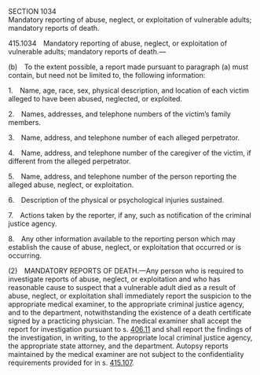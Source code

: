 SECTION 1034  
Mandatory reporting of abuse, neglect, or exploitation of vulnerable adults; mandatory reports of death.

415.1034 Mandatory reporting of abuse, neglect, or exploitation of vulnerable adults; mandatory reports of death.—

(b) To the extent possible, a report made pursuant to paragraph (a) must contain, but need not be limited to, the following information:

1. Name, age, race, sex, physical description, and location of each victim alleged to have been abused, neglected, or exploited.

2. Names, addresses, and telephone numbers of the victim’s family members.

3. Name, address, and telephone number of each alleged perpetrator.

4. Name, address, and telephone number of the caregiver of the victim, if different from the alleged perpetrator.

5. Name, address, and telephone number of the person reporting the alleged abuse, neglect, or exploitation.

6. Description of the physical or psychological injuries sustained.

7. Actions taken by the reporter, if any, such as notification of the criminal justice agency.

8. Any other information available to the reporting person which may establish the cause of abuse, neglect, or exploitation that occurred or is occurring.


(2) MANDATORY REPORTS OF DEATH.—Any person who is required to investigate reports of abuse, neglect, or exploitation and who has reasonable cause to suspect that a vulnerable adult died as a result of abuse, neglect, or exploitation shall immediately report the suspicion to the appropriate medical examiner, to the appropriate criminal justice agency, and to the department, notwithstanding the existence of a death certificate signed by a practicing physician. The medical examiner shall accept the report for investigation pursuant to s. [406.11](https://www.flsenate.gov/Laws/Statutes/2018/406.11) and shall report the findings of the investigation, in writing, to the appropriate local criminal justice agency, the appropriate state attorney, and the department. Autopsy reports maintained by the medical examiner are not subject to the confidentiality requirements provided for in s. [415.107](https://www.flsenate.gov/Laws/Statutes/2018/415.107).
